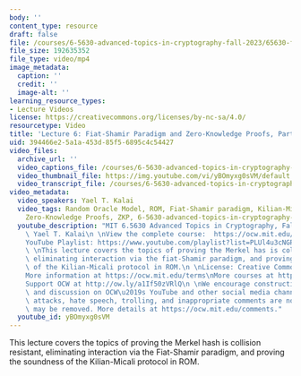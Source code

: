 ```yaml
---
body: ''
content_type: resource
draft: false
file: /courses/6-5630-advanced-topics-in-cryptography-fall-2023/65630-f23-lecture-6-part-1_360p_16_9.mp4
file_size: 192635352
file_type: video/mp4
image_metadata:
  caption: ''
  credit: ''
  image-alt: ''
learning_resource_types:
- Lecture Videos
license: https://creativecommons.org/licenses/by-nc-sa/4.0/
resourcetype: Video
title: 'Lecture 6: Fiat-Shamir Paradigm and Zero-Knowledge Proofs, Part 1'
uid: 394466e2-5a1a-453d-85f5-6895c4c54427
video_files:
  archive_url: ''
  video_captions_file: /courses/6-5630-advanced-topics-in-cryptography-fall-2023/1S5PiuL9KjJVWWkvopiOpZiICX_zIUnP0_transcript.webvtt
  video_thumbnail_file: https://img.youtube.com/vi/yBOmyxg0sVM/default.jpg
  video_transcript_file: /courses/6-5630-advanced-topics-in-cryptography-fall-2023/1S5PiuL9KjJVWWkvopiOpZiICX_zIUnP0_transcript.pdf
video_metadata:
  video_speakers: Yael T. Kalai
  video_tags: Random Oracle Model, ROM, Fiat-Shamir paradigm, Kilian-Micali protocol,
    Zero-Knowledge Proofs, ZKP, 6-5630-advanced-topics-in-cryptography-fall-2023
  youtube_description: "MIT 6.5630 Advanced Topics in Cryptography, Fall 2023\nInstructor:\
    \ Yael T. Kalai\n \nView the complete course:  https://ocw.mit.edu/courses/6-5630-advanced-topics-in-cryptography-fall-2023/\n\
    YouTube Playlist: https://www.youtube.com/playlist?list=PLUl4u3cNGP61EZllk7zwgvPbI4kbnKhWz\n\
    \ \nThis lecture covers the topics of proving the Merkel has is collision resistant,\
    \ eliminating interaction via the fiat-Shamir paradigm, and proving the soundness\
    \ of the Kilian-Micali protocol in ROM.\n \nLicense: Creative Commons BY-NC-SA\n\
    More information at https://ocw.mit.edu/terms\nMore courses at https://ocw.mit.edu\n\
    Support OCW at http://ow.ly/a1If50zVRlQ\n \nWe encourage constructive comments\
    \ and discussion on OCW\u2019s YouTube and other social media channels. Personal\
    \ attacks, hate speech, trolling, and inappropriate comments are not allowed and\
    \ may be removed. More details at https://ocw.mit.edu/comments."
  youtube_id: yBOmyxg0sVM
---
```

This lecture covers the topics of proving the Merkel hash is collision resistant, eliminating interaction via the Fiat-Shamir paradigm, and proving the soundness of the Kilian-Micali protocol in ROM.